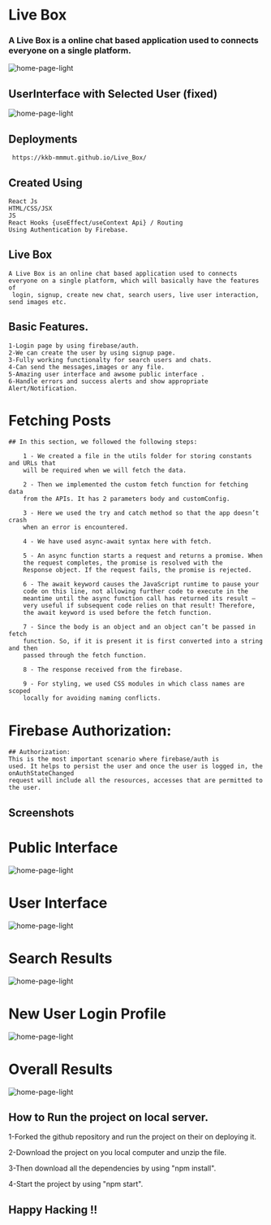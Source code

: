 # Live Box 
  
  ### A Live Box is a online chat based application used to connects everyone on a single platform.
  
 ![home-page-light](https://raw.githubusercontent.com/kkb-mmmut/Live_Box/main/Screenshots%20livebox/livebox.png) 
 
 ## UserInterface with Selected User (fixed)
   ![home-page-light](https://raw.githubusercontent.com/kkb-mmmut/Live_Box/main/Screenshots%20livebox/selected_public_interface.png)
   
## Deployments

     https://kkb-mmmut.github.io/Live_Box/

## Created Using
    React Js
    HTML/CSS/JSX
    JS 
    React Hooks {useEffect/useContext Api} / Routing
    Using Authentication by Firebase.
    
## Live Box
    A Live Box is an online chat based application used to connects everyone on a single platform, which will basically have the features of
     login, signup, create new chat, search users, live user interaction, send images etc. 

## Basic Features.
    1-Login page by using firebase/auth.
    2-We can create the user by using signup page.
    3-Fully working functionalty for search users and chats.
    4-Can send the messages,images or any file.
    5-Amazing user interface and awsome public interface . 
    6-Handle errors and success alerts and show appropriate Alert/Notification.
    
#  Fetching Posts
    ## In this section, we followed the following steps:
    
        1 - We created a file in the utils folder for storing constants and URLs that
        will be required when we will fetch the data.
        
        2 - Then we implemented the custom fetch function for fetching data
        from the APIs. It has 2 parameters body and customConfig.
        
        3 - Here we used the try and catch method so that the app doesn’t crash
        when an error is encountered.
        
        4 - We have used async-await syntax here with fetch.
        
        5 - An async function starts a request and returns a promise. When
        the request completes, the promise is resolved with the
        Response object. If the request fails, the promise is rejected.
        
        6 - The await keyword causes the JavaScript runtime to pause your
        code on this line, not allowing further code to execute in the
        meantime until the async function call has returned its result —
        very useful if subsequent code relies on that result! Therefore,
        the await keyword is used before the fetch function.
        
        7 - Since the body is an object and an object can’t be passed in fetch
        function. So, if it is present it is first converted into a string and then
        passed through the fetch function.
        
        8 - The response received from the firebase. 
        
        9 - For styling, we used CSS modules in which class names are scoped
        locally for avoiding naming conflicts.
        
# Firebase Authorization:  
    ## Authorization: 
    This is the most important scenario where firebase/auth is
    used. It helps to persist the user and once the user is logged in, the onAuthStateChanged
    request will include all the resources, accesses that are permitted to
    the user.
     

## Screenshots
# Public Interface
![home-page-light](https://raw.githubusercontent.com/kkb-mmmut/Live_Box/main/Screenshots%20livebox/from_anotherside_client.png)

# User Interface 
![home-page-light](https://raw.githubusercontent.com/kkb-mmmut/Live_Box/main/Screenshots%20livebox/client_one.png) 

# Search Results
![home-page-light](https://raw.githubusercontent.com/kkb-mmmut/Live_Box/main/Screenshots%20livebox/Search-Results.png)

# New User Login Profile 
![home-page-light](https://raw.githubusercontent.com/kkb-mmmut/Live_Box/main/Screenshots%20livebox/new_login.png)
 
# Overall Results
![home-page-light](https://raw.githubusercontent.com/kkb-mmmut/Live_Box/main/Screenshots%20livebox/overall_results.png) 

## How to Run the project on local server.

  1-Forked the github repository and run the project on their on deploying it.
  
  2-Download the project on you local computer and unzip the file.
  
  3-Then download all the dependencies by using "npm install".
  
  4-Start the project by using "npm start".

## Happy Hacking !!
